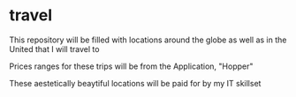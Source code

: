 # travel
This repository will be filled with locations around the globe as well as in the United that I will travel to

Prices ranges for these trips will be from the Application, "Hopper"

These aestetically beaytiful locations will be paid for by my IT skillset
